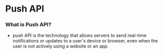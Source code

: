 # Push API

### What is Push API?

- push API is the technology that allows servers to send real-time notifications or updates to a user's device or browser, even when the user is not actively using a website or an app.